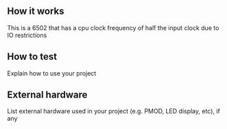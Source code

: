 <!---

This file is used to generate your project datasheet. Please fill in the information below and delete any unused
sections.

You can also include images in this folder and reference them in the markdown. Each image must be less than
512 kb in size, and the combined size of all images must be less than 1 MB.
-->

## How it works

This is a 6502 that has a cpu clock frequency of half the input clock due to IO restrictions

## How to test

Explain how to use your project

## External hardware

List external hardware used in your project (e.g. PMOD, LED display, etc), if any
